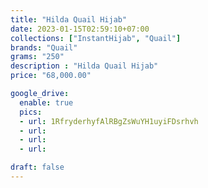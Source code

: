 ```yaml
---
title: "Hilda Quail Hijab"
date: 2023-01-15T02:59:10+07:00
collections: ["InstantHijab", "Quail"]
brands: "Quail"
grams: "250"
description : "Hilda Quail Hijab"
price: "68,000.00"

google_drive:
  enable: true
  pics:
  - url: 1RfryderhyfAlRBgZsWuYH1uyiFDsrhvh
  - url: 
  - url: 
  - url: 

draft: false
---
```


    
  
